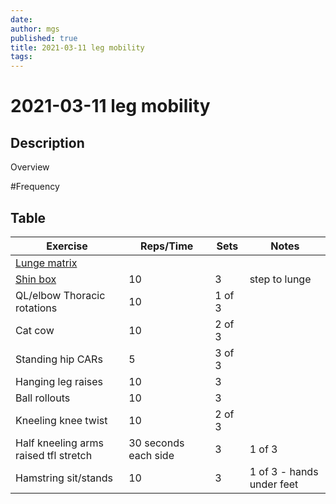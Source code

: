 ```yaml
---
date:
author: mgs
published: true
title: 2021-03-11 leg mobility
tags: 
---
```

# 2021-03-11 leg mobility
## Description
Overview
 

#Frequency
## Table
Exercise|Reps/Time|Sets|Notes
--|--|--|--|
[Lunge matrix](https://kb.orca.fit/lunge-matrix/) |  |  |  |
  [Shin box](https://kb.orca.fit/shin-box/) | 10  |3|  step to lunge|
QL/elbow Thoracic rotations|10  | 1 of 3 |  |  
 Cat cow | 10 | 2 of 3 |  |  
 Standing hip CARs| 5 | 3 of 3 |  |  
 Hanging leg raises | 10 | 3 | |
Ball rollouts | 10 | 3 | |
Kneeling knee twist |10  | 2 of 3 ||  
 Half kneeling arms raised tfl stretch | 30 seconds each side | 3 | 1 of 3 |
  Hamstring sit/stands | 10 | 3 | 1 of 3 - hands under feet  |
 
